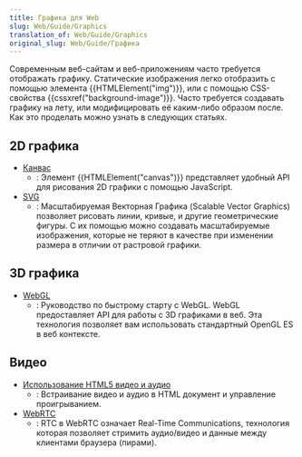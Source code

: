 ```yaml
---
title: Графика для Web
slug: Web/Guide/Graphics
translation_of: Web/Guide/Graphics
original_slug: Web/Guide/Графика
---
```


Современным веб-сайтам и веб-приложениям часто требуется отображать графику. Статические изображения легко отобразить с помощью элемента {{HTMLElement("img")}}, или с помощью CSS-свойства {{cssxref("background-image")}}. Часто требуется создавать графику на лету, или модифицировать её каким-либо образом после. Как это проделать можно узнать в следующих статьях.

## 2D графика

- [Канвас](/ru/docs/HTML/Canvas)
  - : Элемент {{HTMLElement("canvas")}} представляет удобный API для рисования 2D графики с помощью JavaScript.
- [SVG](/ru/docs/Web/SVG)
  - : Масштабируемая Векторная Графика (Scalable Vector Graphics) позволяет рисовать линии, кривые, и другие геометрические фигуры. С их помощью можно создавать масштабируемые изображения, которые не теряют в качестве при изменении размера в отличии от растровой графики.

## 3D графика

- [WebGL](/ru/docs/Web/WebGL)
  - : Руководство по быстрому старту с WebGL. WebGL предоставляет API для работы с 3D графиками в веб. Эта технология позволяет вам использовать стандартный OpenGL ES в веб контексте.

## Видео

- [Использование HTML5 видео и аудио](/ru/docs/Web/Guide/HTML/Using_HTML5_audio_and_video)
  - : Встраивание видео и аудио в HTML документ и управление проигрыванием.
- [WebRTC](/ru/docs/WebRTC)
  - : RTC в WebRTC означает Real-Time Communications, технология которая позволяет стримить аудио/видео и данные между клиентами браузера (пирами).
